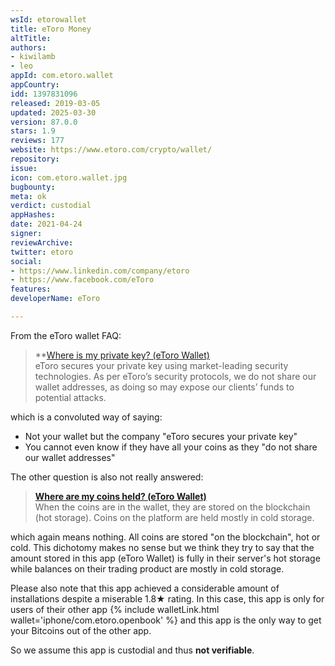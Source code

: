 ```yaml
---
wsId: etorowallet
title: eToro Money
altTitle: 
authors:
- kiwilamb
- leo
appId: com.etoro.wallet
appCountry: 
idd: 1397831096
released: 2019-03-05
updated: 2025-03-30
version: 87.0.0
stars: 1.9
reviews: 177
website: https://www.etoro.com/crypto/wallet/
repository: 
issue: 
icon: com.etoro.wallet.jpg
bugbounty: 
meta: ok
verdict: custodial
appHashes: 
date: 2021-04-24
signer: 
reviewArchive: 
twitter: etoro
social:
- https://www.linkedin.com/company/etoro
- https://www.facebook.com/eToro
features: 
developerName: eToro

---
```


From the eToro wallet FAQ:

> **[Where is my private key? (eToro Wallet)](https://www.etoro.com/customer-service/help/1306618582/where-is-my-private-key-etoro-wallet/)<br>
  eToro secures your private key using market-leading security technologies. As
  per eToro’s security protocols, we do not share our wallet addresses, as doing
  so may expose our clients’ funds to potential attacks.

which is a convoluted way of saying:

* Not your wallet but the company "eToro secures your private key"
* You cannot even know if they have all your coins as they "do not share our wallet addresses"

The other question is also not really answered:

> **[Where are my coins held? (eToro Wallet)](https://www.etoro.com/customer-service/help/1306618852/where-are-my-coins-held-etoro-wallet/)**<br>
  When the coins are in the wallet, they are stored on the blockchain (hot storage). Coins on the platform are held mostly in cold storage.

which again means nothing. All coins are stored "on the blockchain", hot or
cold. This dichotomy makes no sense but we think they try to say that the amount
stored in this app (eToro Wallet) is fully in their server's hot storage while
balances on their trading product are mostly in cold storage.

Please also note that this app achieved a considerable amount of installations
despite a miserable 1.8★ rating. In
this case, this app is only for users of their other app
{% include walletLink.html wallet='iphone/com.etoro.openbook' %} and this app is the only way to
get your Bitcoins out of the other app.

So we assume this app is custodial and thus **not verifiable**.
